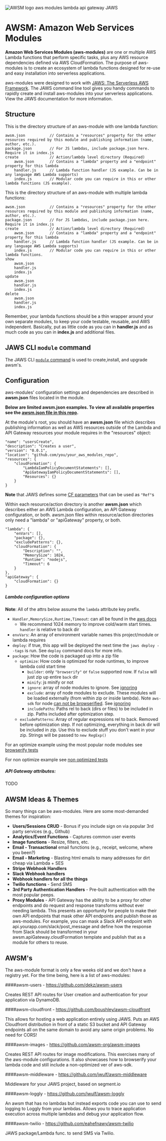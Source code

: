 ![AWSM logo aws modules lambda api gateway JAWS](awsm_logo.png)

AWSM: Amazon Web Services Modules
=================================

**Amazon Web Services Modules (aws-modules)** are one or multiple AWS Lambda functions that perform specific tasks,
plus any AWS resource dependencies defined via AWS CloudFormation.  The purpose of aws-modules is to create an ecosystem of lambda functions
designed for re-use and easy installation into serverless applications.

aws-modules were designed to work with [JAWS: The Serverless AWS Framework](https://github.com/jaws-framework/JAWS).
The JAWS command line tool gives you handy commands to rapidly create and install aws-modules into your serverless applications.
View the JAWS documentation for more information.

## Structure

This is the directory structure of an aws-module with one lambda function:

```
awsm.json 			// Contains a "resources" property for the other resources required by this module and publishing information (name, author, etc.).
package.json		// For JS lambdas, include package.json here.  Require it in index.js
create				// Action/lambda level directory (Required)
	awsm.json 		// Contains a "lambda" property and a "endpoint" property for this lambda
	handler.js 		// Lambda function handler (JS example. Can be in any language AWS Lambda supports)
	index.js 	  	// Modular code you can require in this or other lambda functions (JS example).
```

This is the directory structure of an aws-module with multiple lambda functions:

```
awsm.json 			// Contains a "resources" property for the other resources required by this module and publishing information (name, author, etc.).
package.json 		// For JS lambdas, include package.json here.  Require it in index.js
create 				// Action/lambda level directory (Required)
	awsm.json 		// Contains a "lambda" property and a "endpoint" property for this lambda
	handler.js 		// Lambda function handler (JS example. Can be in any language AWS Lambda supports)
	index.js 	  	// Modular code you can require in this or other lambda functions.
show
	awsm.json
	handler.js
	index.js
update
	awsm.json
	handler.js
	index.js
delete
	awsm.json
	handler.js
	index.js
```
Remember, your lambda functions should be a thin wrapper around your own separate modules, to keep your code
testable, reusable, and AWS independent.  Basically, put as little code as you can in **handler.js** and as much code
as you can in **index.js** and additional files.

## JAWS CLI `module` command

The JAWS CLI [`module` command](https://github.com/jaws-framework/JAWS/blob/master/docs/commands.md#module-commands) is used to create,install, and upgrade awsm's.

## Configuration

aws-modules' configuration settings and dependencies are described in **awsm.json** files located in the module.

**Below are limited awsm.json examples.  To view all available properties see the [awsm.json file in this repo](./awsm.json).**

At the module's root, you should have an **awsm.json** file which describes publishing information as well as
AWS resources outside of the Lambda and API Gateway resources your module requires in the "resources" object:

```
"name": "usersCreate",
"description": "Creates a user",
"version": "0.0.1",
"location": "github.com/you/your_aws_modules_repo",
"resources": {
	"cloudFormation": {
		"LambdaIamPolicyDocumentStatements": [],
		"ApiGatewayIamPolicyDocumentStatements": [],
		"Resources": {}
	}
}
```
**Note** that JAWS defines some [CF parameters](https://github.com/jaws-framework/JAWS/blob/master/docs/project_structure.md#resources-cfjson) that can be used as `"Ref"`s

Within each resource/action directory is another **awsm.json** which describes either an AWS Lambda configuration,
an API Gateway configuration, or both.  awsm.json files within resource/action directories only need a "lambda" or
"apiGateway" property, or both.

```
"lambda": {
	"enVars": [],
	"package": {},
	"excludePatterns": {},
	"cloudFormation": {
		"Description": "",
		"MemorySize": 1024,
		"Runtime": "nodejs",
		"Timeout": 6
	}
},
"apiGateway": {
	"cloudFormation": {}
}
```


##### Lambda configuration options

**Note**: All of the attrs below assume the `lambda` attribute key prefix.

* `Handler,MemorySize,Runtime,Timeout`: can all be found in the [aws docs](http://docs.aws.amazon.com/AWSCloudFormation/latest/UserGuide/aws-resource-lambda-function.html)
  * We recommend 1024 memory to improve cold/warm start times. `handler` is relative to back dir
* `envVars`: An array of environment variable names this project/module or lambda requires
* `deploy`: if true, this app will be deployed the next time the `jaws deploy --tags` is run. See `deploy` command docs for more info.
* `package`: How the code is packaged up into a zip file
  * `optimize`: How code is optimized for node runtimes, to improve lambda cold start time
    * `builder`: only `"browserify"` or `false` supported now.  If `false` will just zip up entire `back` dir
    * `minify`: js minify or not
    * `ignore`: array of node modules to ignore. See [ignoring](https://github.com/substack/browserify-handbook#ignoring-and-excluding)
    * `exclude`: array of node modules to exclude.  These modules will be loaded externally (from within zip or inside lambda).  Note `aws-sdk` for node [can not be browserified](https://github.com/aws/aws-sdk-js/issues/696). See [ignoring](https://github.com/substack/browserify-handbook#ignoring-and-excluding)
    * `includePaths`: Paths rel to back (dirs or files) to be included in zip. Paths included after optimization step.
  * `excludePatterns`: Array of regular expressions rel to back. Removed before optimization step. If not optimizing, everything in back dir will be included in zip. Use this to exclude stuff you don't want in your zip.  Strings will be passed to `new RegExp()`

For an optimize example using the most popular node modules see [browserify tests](../tests/test-prj/back/aws_modules/bundle/browserify)

For non optimize example see [non optimized tests](../tests/test-prj/back/aws_modules/bundle/nonoptimized)

##### API Gateway attributes:

TODO

## AWSM Ideas & Themes

So many things can be aws-modules.  Here are some most-demanded themes for inspiration:

* **Users/Sessions CRUD** - Bonus if you include sign on via popular 3rd party services (e.g., Github)
* **Analytics/Event Functions** - Captures common user events
* **Image functions** - Resize, filters, etc.
* **Email - Transactional** email functions (e.g., receipt, welcome, where you been?)
* **Email - Marketing** - Blasting html emails to many addresses for dirt cheap via Lambda + SES
* **Stripe Webhook Handlers**
* **Slack Webhook handlers**
* **Webhook handlers for all the things**
* **Twilio functions** - Send SMS
* **3rd Party Authentication Handlers** - Pre-built authentication with the most popular peeps.
* **Proxy Modules** - API Gateway has the ability to be a proxy for other endpoints and do request and response transforms without ever needing lambda.  This presents an opportunity for people to make their own API endpoints that mask other API endpoints and publish those as aws-modules.  For example, you can mask a Slack API endpoint with api.yourapp.com/slack/post_message and define how the response from Slack should be transformed in your awsm.apiGateway.cloudFormation template and publish that as a module for others to reuse.

## AWSM's

The aws-module format is only a few weeks old and we don't have a registry yet.  For the time being, here is a list of aws-modules:

####awsm-users - https://github.com/dekz/awsm-users

Creates REST API routes for User creation and authentication for your application via DynamoDB.

####awsm-cloudfront - https://github.com/boushley/awsm-cloudfront

This allows for hosting a web application entirely using JAWS.  Puts an AWS Cloudfront distribution in front of a static S3 bucket and API Gateway endpoints all on the same domain to avoid any same origin problems.  No need for CORS!

####awsm-images - https://github.com/awsm-org/awsm-images

Creates REST API routes for image modifications.  This exercises many of the aws-module configurations. It also showcases how to browserify your lambda code and still include a non-optimized ver of aws-sdk.

####awsm-middleware - https://github.com/jwulf/awsm-middleware

Middleware for your JAWS project, based on segment.io

####awsm-loggly - https://github.com/jwulf/awsm-loggly

An awsm that has no lambdas but instead exports code you can use to send logging to Loggly from your lambdas.  Allows you to trace application execution across multiple lambdas and debug your application flow.

####awsm-twilio - https://github.com/eahefnawy/awsm-twilio

JAWS package/Lambda func. to send SMS via Twilio.
